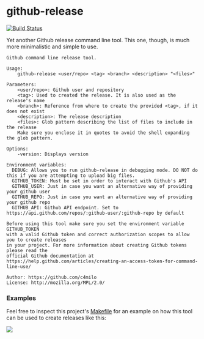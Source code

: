 # github-release
[![Build Status](https://travis-ci.org/c4milo/github-release.svg?branch=master)](https://travis-ci.org/c4milo/github-release)

Yet another Github release command line tool. This one, though, is much more minimalistic and simple to use.

```
Github command line release tool.

Usage:
	github-release <user/repo> <tag> <branch> <description> "<files>"

Parameters:
	<user/repo>: Github user and repository
	<tag>: Used to created the release. It is also used as the release's name
	<branch>: Reference from where to create the provided <tag>, if it does not exist
	<description>: The release description
	<files>: Glob pattern describing the list of files to include in the release
	Make sure you enclose it in quotes to avoid the shell expanding the glob pattern.

Options:
	-version: Displays version

Environment variables:
  DEBUG: Allows you to run github-release in debugging mode. DO NOT do this if you are attempting to upload big files.
  GITHUB_TOKEN: Must be set in order to interact with Github's API
  GITHUB_USER: Just in case you want an alternative way of providing your github user
  GITHUB_REPO: Just in case you want an alternative way of providing your github repo
  GITHUB_API: Github API endpoint. Set to https://api.github.com/repos/:github-user/:github-repo by default

Before using this tool make sure you set the environment variable GITHUB_TOKEN
with a valid Github token and correct authorization scopes to allow you to create releases
in your project. For more information about creating Github tokens please read the
official Github documentation at https://help.github.com/articles/creating-an-access-token-for-command-line-use/

Author: https://github.com/c4milo
License: http://mozilla.org/MPL/2.0/

```

### Examples
Feel free to inspect this project's [Makefile](https://github.com/c4milo/github-release/blob/master/Makefile) for an example on how this tool can be used to create releases like this:

![](https://cldup.com/6Slplyys6X.png)

 
